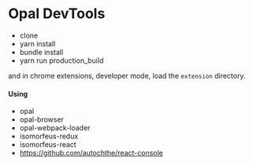 # Opal DevTools

- clone
- yarn install
- bundle install
- yarn run production_build

and in chrome extensions, developer mode, load the `extension` directory.

#### Using
- opal
- opal-browser
- opal-webpack-loader
- isomorfeus-redux
- isomorfeus-react
- https://github.com/autochthe/react-console